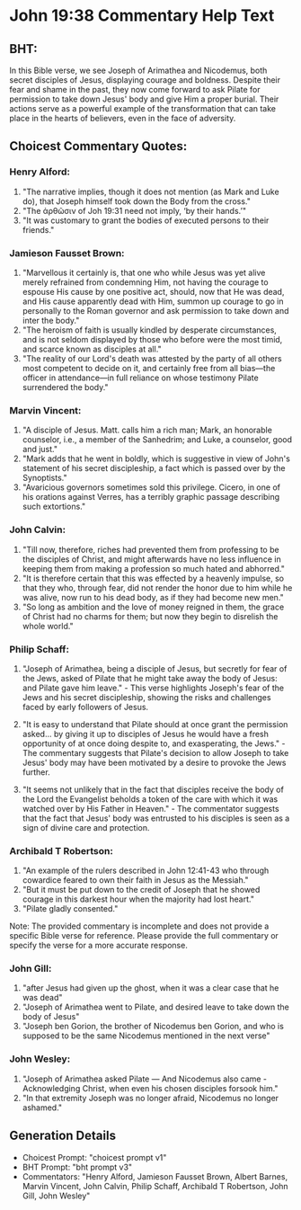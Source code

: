# John 19:38 Commentary Help Text

## BHT:
In this Bible verse, we see Joseph of Arimathea and Nicodemus, both secret disciples of Jesus, displaying courage and boldness. Despite their fear and shame in the past, they now come forward to ask Pilate for permission to take down Jesus' body and give Him a proper burial. Their actions serve as a powerful example of the transformation that can take place in the hearts of believers, even in the face of adversity.

## Choicest Commentary Quotes:
### Henry Alford:
1. "The narrative implies, though it does not mention (as Mark and Luke do), that Joseph himself took down the Body from the cross."
2. "The ἀρθῶσιν of Joh 19:31 need not imply, ‘by their hands.’"
3. "It was customary to grant the bodies of executed persons to their friends."

### Jamieson Fausset Brown:
1. "Marvellous it certainly is, that one who while Jesus was yet alive merely refrained from condemning Him, not having the courage to espouse His cause by one positive act, should, now that He was dead, and His cause apparently dead with Him, summon up courage to go in personally to the Roman governor and ask permission to take down and inter the body."
2. "The heroism of faith is usually kindled by desperate circumstances, and is not seldom displayed by those who before were the most timid, and scarce known as disciples at all."
3. "The reality of our Lord's death was attested by the party of all others most competent to decide on it, and certainly free from all bias—the officer in attendance—in full reliance on whose testimony Pilate surrendered the body."

### Marvin Vincent:
1. "A disciple of Jesus. Matt. calls him a rich man; Mark, an honorable counselor, i.e., a member of the Sanhedrim; and Luke, a counselor, good and just."
2. "Mark adds that he went in boldly, which is suggestive in view of John's statement of his secret discipleship, a fact which is passed over by the Synoptists."
3. "Avaricious governors sometimes sold this privilege. Cicero, in one of his orations against Verres, has a terribly graphic passage describing such extortions."

### John Calvin:
1. "Till now, therefore, riches had prevented them from professing to be the disciples of Christ, and might afterwards have no less influence in keeping them from making a profession so much hated and abhorred."
2. "It is therefore certain that this was effected by a heavenly impulse, so that they who, through fear, did not render the honor due to him while he was alive, now run to his dead body, as if they had become new men."
3. "So long as ambition and the love of money reigned in them, the grace of Christ had no charms for them; but now they begin to disrelish the whole world."

### Philip Schaff:
1. "Joseph of Arimathea, being a disciple of Jesus, but secretly for fear of the Jews, asked of Pilate that he might take away the body of Jesus: and Pilate gave him leave." - This verse highlights Joseph's fear of the Jews and his secret discipleship, showing the risks and challenges faced by early followers of Jesus.

2. "It is easy to understand that Pilate should at once grant the permission asked... by giving it up to disciples of Jesus he would have a fresh opportunity of at once doing despite to, and exasperating, the Jews." - The commentary suggests that Pilate's decision to allow Joseph to take Jesus' body may have been motivated by a desire to provoke the Jews further.

3. "It seems not unlikely that in the fact that disciples receive the body of the Lord the Evangelist beholds a token of the care with which it was watched over by His Father in Heaven." - The commentator suggests that the fact that Jesus' body was entrusted to his disciples is seen as a sign of divine care and protection.

### Archibald T Robertson:
1. "An example of the rulers described in John 12:41-43 who through cowardice feared to own their faith in Jesus as the Messiah."
2. "But it must be put down to the credit of Joseph that he showed courage in this darkest hour when the majority had lost heart."
3. "Pilate gladly consented."

Note: The provided commentary is incomplete and does not provide a specific Bible verse for reference. Please provide the full commentary or specify the verse for a more accurate response.

### John Gill:
1. "after Jesus had given up the ghost, when it was a clear case that he was dead"
2. "Joseph of Arimathea went to Pilate, and desired leave to take down the body of Jesus"
3. "Joseph ben Gorion, the brother of Nicodemus ben Gorion, and who is supposed to be the same Nicodemus mentioned in the next verse"

### John Wesley:
1. "Joseph of Arimathea asked Pilate — And Nicodemus also came - Acknowledging Christ, when even his chosen disciples forsook him." 
2. "In that extremity Joseph was no longer afraid, Nicodemus no longer ashamed."


## Generation Details
- Choicest Prompt: "choicest prompt v1"
- BHT Prompt: "bht prompt v3"
- Commentators: "Henry Alford, Jamieson Fausset Brown, Albert Barnes, Marvin Vincent, John Calvin, Philip Schaff, Archibald T Robertson, John Gill, John Wesley"
